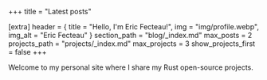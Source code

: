+++
title = "Latest posts"

[extra]
header = { title = "Hello, I'm Eric Fecteau!", img = "img/profile.webp", img_alt = "Eric Fecteau" }
section_path = "blog/_index.md" 
max_posts = 2
projects_path = "projects/_index.md" 
max_projects = 3
show_projects_first = false
+++

Welcome to my personal site where I share my Rust open-source projects.
